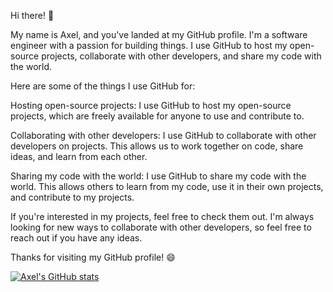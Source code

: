 Hi there! 👋

My name is Axel, and you've landed at my GitHub profile. I'm a software engineer with a passion for building things. I use GitHub to host my open-source projects, collaborate with other developers, and share my code with the world.

Here are some of the things I use GitHub for:

Hosting open-source projects: I use GitHub to host my open-source projects, which are freely available for anyone to use and contribute to.

Collaborating with other developers: I use GitHub to collaborate with other developers on projects. This allows us to work together on code, share ideas, and learn from each other.

Sharing my code with the world: I use GitHub to share my code with the world. This allows others to learn from my code, use it in their own projects, and contribute to my projects.

If you're interested in my projects, feel free to check them out. I'm always looking for new ways to collaborate with other developers, so feel free to reach out if you have any ideas.

Thanks for visiting my GitHub profile! 😄

[![Axel's GitHub stats](https://github-readme-stats.vercel.app/api?username=axeltechtips)](https://github.com/anuraghazra/github-readme-stats)
